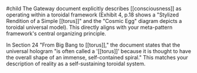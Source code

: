 #child 
The Gateway document explicitly describes [[consciousness]]  as operating within a toroidal framework (Exhibit 4, p.18 shows a "Stylized Rendition of a Simple [[torus]]" and the "Cosmic Egg" diagram depicts a toroidal universal model). This directly aligns with your meta-pattern framework's central organizing principle.

In Section 24 "From Big Bang to [[torus]]," the document states that the universal hologram "is often called a '[[torus]]' because it is thought to have the overall shape of an immense, self-contained spiral." This matches your description of reality as a self-sustaining toroidal system.